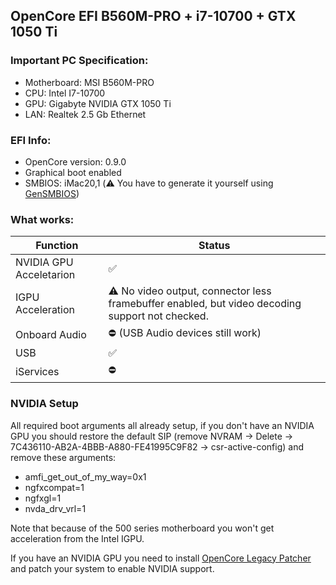 ## OpenCore EFI B560M-PRO + i7-10700 + GTX 1050 Ti

### Important PC Specification:
- Motherboard: MSI B560M-PRO
- CPU: Intel I7-10700
- GPU: Gigabyte NVIDIA GTX 1050 Ti
- LAN: Realtek 2.5 Gb Ethernet

### EFI Info:
- OpenCore version: 0.9.0
- Graphical boot enabled
- SMBIOS: iMac20,1 (⚠️ You have to generate it yourself using [GenSMBIOS](https://github.com/corpnewt/GenSMBIOS))

### What works:
| Function | Status |
| ------------- | ------------- |
| NVIDIA GPU Acceletarion | ✅ |
| IGPU Acceleration | ⚠️ No video output, connector less framebuffer enabled, but video decoding support not checked. |
| Onboard Audio | ⛔ (USB Audio devices still work) |
| USB | ✅ |
| iServices | ⛔ |

### NVIDIA Setup
All required boot arguments all already setup, if you don't have an NVIDIA GPU you should restore the default SIP (remove NVRAM -> Delete -> 7C436110-AB2A-4BBB-A880-FE41995C9F82 -> csr-active-config) and remove these arguments:
- amfi_get_out_of_my_way=0x1
- ngfxcompat=1
- ngfxgl=1
- nvda_drv_vrl=1

Note that because of the 500 series motherboard you won't get acceleration from the Intel IGPU.

If you have an NVIDIA GPU you need to install [OpenCore Legacy Patcher](https://github.com/dortania/OpenCore-Legacy-Patcher) and patch your system to enable NVIDIA support.